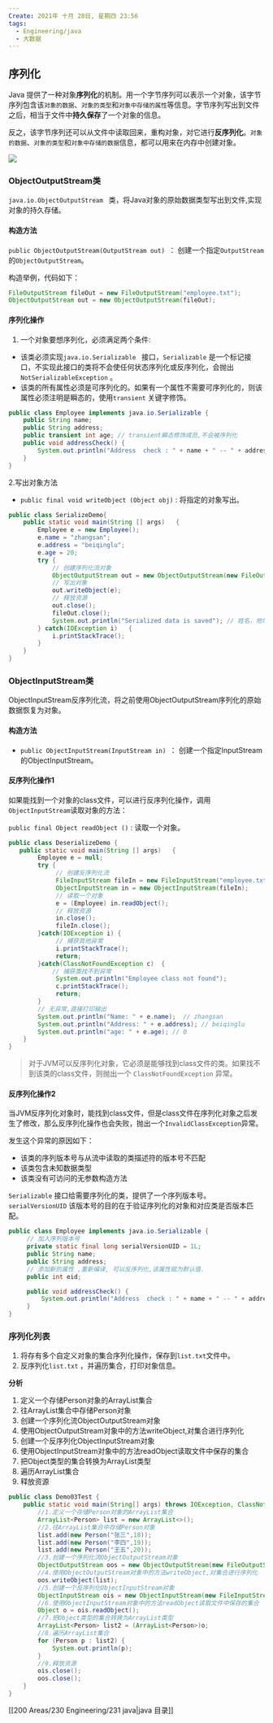 ```yaml
---
Create: 2021年 十月 28日, 星期四 23:56
tags: 
  - Engineering/java
  - 大数据
---
```

## 序列化

Java 提供了一种对象**序列化**的机制。用一个字节序列可以表示一个对象，该字节序列包含该`对象的数据`、`对象的类型`和`对象中存储的属性`等信息。字节序列写出到文件之后，相当于文件中**持久保存**了一个对象的信息。 

反之，该字节序列还可以从文件中读取回来，重构对象，对它进行**反序列化**。`对象的数据`、`对象的类型`和`对象中存储的数据`信息，都可以用来在内存中创建对象。

![](https://images-1257755739.cos.ap-guangzhou.myqcloud.com/hexo/posts/java-io/image-20200919234109085.png)

### ObjectOutputStream类

`java.io.ObjectOutputStream ` 类，将Java对象的原始数据类型写出到文件,实现对象的持久存储。

#### 构造方法

`public ObjectOutputStream(OutputStream out) `： 创建一个指定`OutputStream`的`ObjectOutputStream`。

构造举例，代码如下：  

```java
FileOutputStream fileOut = new FileOutputStream("employee.txt");
ObjectOutputStream out = new ObjectOutputStream(fileOut);
```

#### 序列化操作

1. 一个对象要想序列化，必须满足两个条件:

* 该类必须实现`java.io.Serializable ` 接口，`Serializable` 是一个标记接口，不实现此接口的类将不会使任何状态序列化或反序列化，会抛出`NotSerializableException` 。
* 该类的所有属性必须是可序列化的。如果有一个属性不需要可序列化的，则该属性必须注明是瞬态的，使用`transient` 关键字修饰。

```java
public class Employee implements java.io.Serializable {
    public String name;
    public String address;
    public transient int age; // transient瞬态修饰成员,不会被序列化
    public void addressCheck() {
      	System.out.println("Address  check : " + name + " -- " + address);
    }
}
```

2.写出对象方法

* `public final void writeObject (Object obj)` : 将指定的对象写出。

```java
public class SerializeDemo{
   	public static void main(String [] args)   {
    	Employee e = new Employee();
    	e.name = "zhangsan";
    	e.address = "beiqinglu";
    	e.age = 20; 
    	try {
      		// 创建序列化流对象
            ObjectOutputStream out = new ObjectOutputStream(new FileOutputStream("employee.txt"));
        	// 写出对象
        	out.writeObject(e);
        	// 释放资源
        	out.close();
        	fileOut.close();
        	System.out.println("Serialized data is saved"); // 姓名，地址被序列化，年龄没有被序列化。
        } catch(IOException i)   {
            i.printStackTrace();
        }
   	}
}
```

### ObjectInputStream类

ObjectInputStream反序列化流，将之前使用ObjectOutputStream序列化的原始数据恢复为对象。 

#### 构造方法

* `public ObjectInputStream(InputStream in) `： 创建一个指定InputStream的ObjectInputStream。

#### 反序列化操作1

如果能找到一个对象的class文件，可以进行反序列化操作，调用`ObjectInputStream`读取对象的方法：

`public final Object readObject ()` : 读取一个对象。

```java
public class DeserializeDemo {
   public static void main(String [] args)   {
        Employee e = null;
        try {		
             // 创建反序列化流
             FileInputStream fileIn = new FileInputStream("employee.txt");
             ObjectInputStream in = new ObjectInputStream(fileIn);
             // 读取一个对象
             e = (Employee) in.readObject();
             // 释放资源
             in.close();
             fileIn.close();
        }catch(IOException i) {
             // 捕获其他异常
             i.printStackTrace();
             return;
        }catch(ClassNotFoundException c)  {
        	// 捕获类找不到异常
             System.out.println("Employee class not found");
             c.printStackTrace();
             return;
        }
        // 无异常,直接打印输出
        System.out.println("Name: " + e.name);	// zhangsan
        System.out.println("Address: " + e.address); // beiqinglu
        System.out.println("age: " + e.age); // 0
    }
}
```

> 对于JVM可以反序列化对象，它必须是能够找到class文件的类。如果找不到该类的class文件，则抛出一个 `ClassNotFoundException` 异常。

#### **反序列化操作2**

当JVM反序列化对象时，能找到class文件，但是class文件在序列化对象之后发生了修改，那么反序列化操作也会失败，抛出一个`InvalidClassException`异常。

发生这个异常的原因如下：

* 该类的序列版本号与从流中读取的类描述符的版本号不匹配 
* 该类包含未知数据类型 
* 该类没有可访问的无参数构造方法 

`Serializable` 接口给需要序列化的类，提供了一个序列版本号。`serialVersionUID` 该版本号的目的在于验证序列化的对象和对应类是否版本匹配。

```java
public class Employee implements java.io.Serializable {
     // 加入序列版本号
     private static final long serialVersionUID = 1L;
     public String name;
     public String address;
     // 添加新的属性 ,重新编译, 可以反序列化,该属性赋为默认值.
     public int eid; 

     public void addressCheck() {
         System.out.println("Address  check : " + name + " -- " + address);
     }
}
```



### 序列化列表

1. 将存有多个自定义对象的集合序列化操作，保存到`list.txt`文件中。
2. 反序列化`list.txt` ，并遍历集合，打印对象信息。

**分析**

1. 定义一个存储Person对象的ArrayList集合
2. 往ArrayList集合中存储Person对象
3. 创建一个序列化流ObjectOutputStream对象
4. 使用ObjectOutputStream对象中的方法writeObject,对集合进行序列化
5. 创建一个反序列化ObjectInputStream对象
6. 使用ObjectInputStream对象中的方法readObject读取文件中保存的集合
7. 把Object类型的集合转换为ArrayList类型
8. 遍历ArrayList集合
9. 释放资源

```java
public class Demo03Test {
    public static void main(String[] args) throws IOException, ClassNotFoundException {
        //1.定义一个存储Person对象的ArrayList集合
        ArrayList<Person> list = new ArrayList<>();
        //2.往ArrayList集合中存储Person对象
        list.add(new Person("张三",18));
        list.add(new Person("李四",19));
        list.add(new Person("王五",20));
        //3.创建一个序列化流ObjectOutputStream对象
        ObjectOutputStream oos = new ObjectOutputStream(new FileOutputStream("10_IO\\list.txt"));
        //4.使用ObjectOutputStream对象中的方法writeObject,对集合进行序列化
        oos.writeObject(list);
        //5.创建一个反序列化ObjectInputStream对象
        ObjectInputStream ois = new ObjectInputStream(new FileInputStream("10_IO\\list.txt"));
        //6.使用ObjectInputStream对象中的方法readObject读取文件中保存的集合
        Object o = ois.readObject();
        //7.把Object类型的集合转换为ArrayList类型
        ArrayList<Person> list2 = (ArrayList<Person>)o;
        //8.遍历ArrayList集合
        for (Person p : list2) {
            System.out.println(p);
        }
        //9.释放资源
        ois.close();
        oos.close();
    }
}

```


[[200 Areas/230 Engineering/231 java|java 目录]]